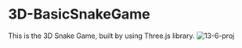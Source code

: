 # 3D-BasicSnakeGame
This is the 3D Snake Game, built by using Three.js library.
![13-6-proj](https://user-images.githubusercontent.com/31858286/84575864-08291600-adce-11ea-9677-7c17c6461bb2.png)
